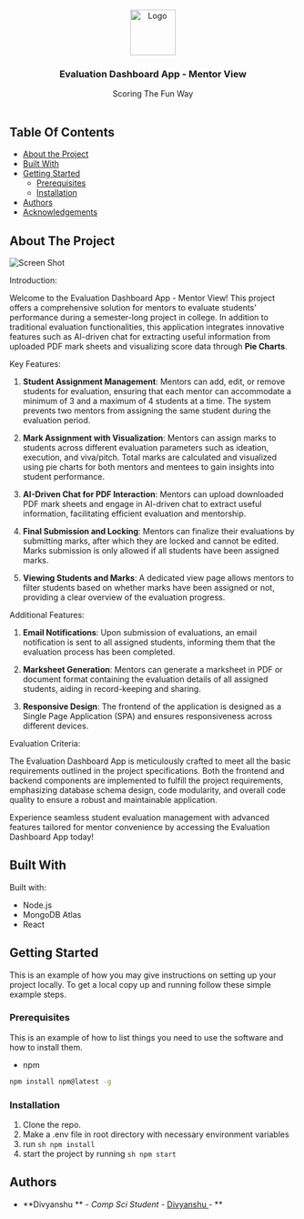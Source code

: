 <br/>
<p align="center">
  <a href="https://github.com/Divyanshu/Scoremint">
    <img src="https://i.pinimg.com/736x/85/0a/4c/850a4c6ec16b05958993c168fb26534d.jpg" alt="Logo" width="80" height="80">
  </a>

  <h3 align="center">Evaluation Dashboard App - Mentor View
</h3>

  <p align="center">
    Scoring The Fun Way
    <br/>
    <br/>
  </p>
</p>



## Table Of Contents

* [About the Project](#about-the-project)
* [Built With](#built-with)
* [Getting Started](#getting-started)
  * [Prerequisites](#prerequisites)
  * [Installation](#installation)
* [Authors](#authors)
* [Acknowledgements](#acknowledgements)

## About The Project

![Screen Shot](https://beeimg.com/images/h38778241061.png
)

Introduction:

Welcome to the Evaluation Dashboard App - Mentor View! This project offers a comprehensive solution for mentors to evaluate students' performance during a semester-long project in college. In addition to traditional evaluation functionalities, this application integrates innovative features such as AI-driven chat for extracting useful information from uploaded PDF mark sheets and visualizing score data through **Pie Charts**.

Key Features:

1. **Student Assignment Management**: Mentors can add, edit, or remove students for evaluation, ensuring that each mentor can accommodate a minimum of 3 and a maximum of 4 students at a time. The system prevents two mentors from assigning the same student during the evaluation period.

2. **Mark Assignment with Visualization**: Mentors can assign marks to students across different evaluation parameters such as ideation, execution, and viva/pitch. Total marks are calculated and visualized using pie charts for both mentors and mentees to gain insights into student performance.

3. **AI-Driven Chat for PDF Interaction**: Mentors can upload downloaded PDF mark sheets and engage in AI-driven chat to extract useful information, facilitating efficient evaluation and mentorship.

4. **Final Submission and Locking**: Mentors can finalize their evaluations by submitting marks, after which they are locked and cannot be edited. Marks submission is only allowed if all students have been assigned marks.

5. **Viewing Students and Marks**: A dedicated view page allows mentors to filter students based on whether marks have been assigned or not, providing a clear overview of the evaluation progress.

Additional Features:

1. **Email Notifications**: Upon submission of evaluations, an email notification is sent to all assigned students, informing them that the evaluation process has been completed.

2. **Marksheet Generation**: Mentors can generate a marksheet in PDF or document format containing the evaluation details of all assigned students, aiding in record-keeping and sharing.

3. **Responsive Design**: The frontend of the application is designed as a Single Page Application (SPA) and ensures responsiveness across different devices.

Evaluation Criteria:

The Evaluation Dashboard App is meticulously crafted to meet all the basic requirements outlined in the project specifications. Both the frontend and backend components are implemented to fulfill the project requirements, emphasizing database schema design, code modularity, and overall code quality to ensure a robust and maintainable application.

Experience seamless student evaluation management with advanced features tailored for mentor convenience by accessing the Evaluation Dashboard App today!

## Built With

Built with:
- Node.js
- MongoDB Atlas
- React

## Getting Started

This is an example of how you may give instructions on setting up your project locally.
To get a local copy up and running follow these simple example steps.

### Prerequisites

This is an example of how to list things you need to use the software and how to install them.

* npm

```sh
npm install npm@latest -g
```

### Installation

1) Clone the repo.
2) Make a .env file in root directory with necessary environment variables
3) run ```sh npm install ```
4) start the project by running  ```sh npm start ```




## Authors

* **Divyanshu ** - *Comp Sci Student* - [Divyanshu ](https://github.com/Divyanshu11011) - **


